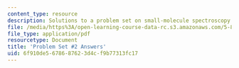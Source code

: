 ```yaml
---
content_type: resource
description: Solutions to a problem set on small-molecule spectroscopy and dynamics.
file: /media/https%3A/open-learning-course-data-rc.s3.amazonaws.com/5-80-small-molecule-spectroscopy-and-dynamics-fall-2008/6f910de5678687623d4cf9b77313fc17_ps2ans_1985.pdf
file_type: application/pdf
resourcetype: Document
title: 'Problem Set #2 Answers'
uid: 6f910de5-6786-8762-3d4c-f9b77313fc17
---
```

